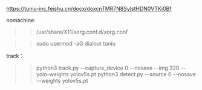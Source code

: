 

https://tuniu-inc.feishu.cn/docx/doxcnTMR7N8SylstHDN0VTKi0Bf


nomachine:
>>/usr/share/X11/xorg.conf.d/xorg.conf 

>>sudo usermod -aG dialout tuniu 


track：
>>python3 track.py --capture_device 0 --nosave --img 320  --yolo-weights yolov5s.pt
>>python3 detect.py --source 0 --nosave  --weights yolov5s.pt